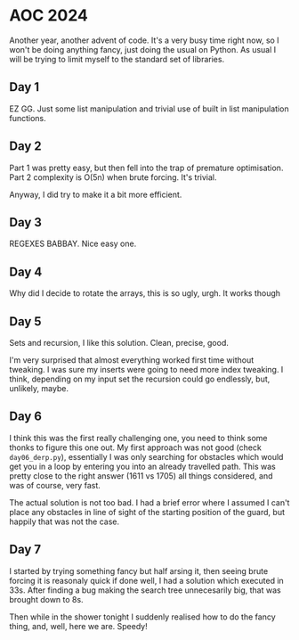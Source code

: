 # AOC 2024
Another year, another advent of code. It's a very busy time right now, so I won't be doing anything fancy, just doing the usual on Python. As usual I will be trying to limit myself to the standard set of libraries.

## Day 1
EZ GG. Just some list manipulation and trivial use of built in list manipulation functions.

## Day 2
Part 1 was pretty easy, but then fell into the trap of premature optimisation. Part 2 complexity is O(5n) when brute forcing. It's trivial.

Anyway, I did try to make it a bit more efficient.

## Day 3
REGEXES BABBAY. Nice easy one.

## Day 4
Why did I decide to rotate the arrays, this is so ugly, urgh. It works though

## Day 5
Sets and recursion, I like this solution. Clean, precise, good.

I'm very surprised that almost everything worked first time without tweaking. I was sure my inserts were going to need more index tweaking. I think, depending on my input set the recursion could go endlessly, but, unlikely, maybe.

## Day 6
I think this was the first really challenging one, you need to think some thonks to figure this one out. My first approach was not good (check `day06_derp.py`), essentially I was only searching for obstacles which would get you in a loop by entering you into an already travelled path. This was pretty close to the right answer (1611 vs 1705) all things considered, and was of course, very fast.

The actual solution is not too bad. I had a brief error where I assumed I can't place any obstacles in line of sight of the starting position of the guard, but happily that was not the case.

## Day 7
I started by trying something fancy but half arsing it, then seeing brute forcing it is reasonaly quick if done well, I had a solution which executed in 33s. After finding a bug making the search tree unnecesarily big, that was brought down to 8s.

Then while in the shower tonight I suddenly realised how to do the fancy thing, and, well, here we are. Speedy!
